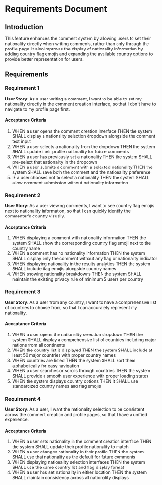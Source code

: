 # Requirements Document

## Introduction

This feature enhances the comment system by allowing users to set their nationality directly when writing comments, rather than only through the profile page. It also improves the display of nationality information by adding country flag emojis and expanding the available country options to provide better representation for users.

## Requirements

### Requirement 1

**User Story:** As a user writing a comment, I want to be able to set my nationality directly in the comment creation interface, so that I don't have to navigate to my profile page first.

#### Acceptance Criteria

1. WHEN a user opens the comment creation interface THEN the system SHALL display a nationality selection dropdown alongside the comment text input
2. WHEN a user selects a nationality from the dropdown THEN the system SHALL update their profile nationality for future comments
3. WHEN a user has previously set a nationality THEN the system SHALL pre-select that nationality in the dropdown
4. WHEN a user submits a comment with a selected nationality THEN the system SHALL save both the comment and the nationality preference
5. IF a user chooses not to select a nationality THEN the system SHALL allow comment submission without nationality information

### Requirement 2

**User Story:** As a user viewing comments, I want to see country flag emojis next to nationality information, so that I can quickly identify the commenter's country visually.

#### Acceptance Criteria

1. WHEN displaying a comment with nationality information THEN the system SHALL show the corresponding country flag emoji next to the country name
2. WHEN a comment has no nationality information THEN the system SHALL display only the comment without any flag or nationality indicator
3. WHEN displaying nationality in the results analytics THEN the system SHALL include flag emojis alongside country names
4. WHEN showing nationality breakdowns THEN the system SHALL maintain the existing privacy rule of minimum 5 users per country

### Requirement 3

**User Story:** As a user from any country, I want to have a comprehensive list of countries to choose from, so that I can accurately represent my nationality.

#### Acceptance Criteria

1. WHEN a user opens the nationality selection dropdown THEN the system SHALL display a comprehensive list of countries including major nations from all continents
2. WHEN the country list is displayed THEN the system SHALL include at least 50 major countries with proper country names
3. WHEN countries are listed THEN the system SHALL sort them alphabetically for easy navigation
4. WHEN a user searches or scrolls through countries THEN the system SHALL provide a smooth user experience with proper loading states
5. WHEN the system displays country options THEN it SHALL use standardized country names and flag emojis

### Requirement 4

**User Story:** As a user, I want the nationality selection to be consistent across the comment creation and profile pages, so that I have a unified experience.

#### Acceptance Criteria

1. WHEN a user sets nationality in the comment creation interface THEN the system SHALL update their profile nationality to match
2. WHEN a user changes nationality in their profile THEN the system SHALL use that nationality as the default for future comments
3. WHEN displaying nationality selection interfaces THEN the system SHALL use the same country list and flag display format
4. WHEN a user has set nationality in either location THEN the system SHALL maintain consistency across all nationality displays
